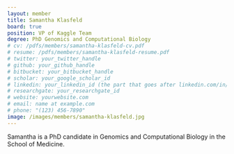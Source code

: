 ```yaml
---
layout: member
title: Samantha Klasfeld
board: true
position: VP of Kaggle Team 
degree: PhD Genomics and Computational Biology 
# cv: /pdfs/members/samantha-klasfeld-cv.pdf
# resume: /pdfs/members/samantha-klasfeld-resume.pdf
# twitter: your_twitter_handle
# github: your_github_handle
# bitbucket: your_bitbucket_handle
# scholar: your_google_scholar_id
# linkedin: your_linkedin_id (the part that goes after linkedin.com/in/)
# researchgate: your_researchgate_id
# website: yourwebsite.com
# email: name at example.com
# phone: "(123) 456-7890"
image: /images/members/samantha-klasfeld.jpg
---
```


Samantha is a PhD candidate in Genomics and Computational Biology in the School of Medicine. 
